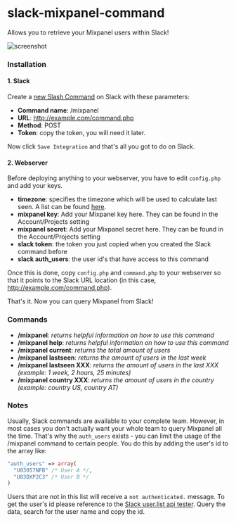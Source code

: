 # slack-mixpanel-command
Allows you to retrieve your Mixpanel users within Slack!

![screenshot](https://cloud.githubusercontent.com/assets/2839279/11114600/29d29f8c-8926-11e5-85d7-6ff26fbd2f86.png)

### Installation

#### 1. Slack
Create a [new Slash Command](https://my.slack.com/services/new/slash-commands) on Slack with these parameters:
- **Command name**: /mixpanel
- **URL**: http://example.com/command.php
- **Method**: POST
- **Token**: copy the token, you will need it later.

Now click `Save Integration` and that's all you got to do on Slack.

#### 2. Webserver
Before deploying anything to your webserver, you have to edit `config.php` and add your keys.

- **timezone**: specifies the timezone which will be used to calculate last seen. A list can be found [here](http://php.net/manual/en/timezones.php).
- **mixpanel key**: Add your Mixpanel key here. They can be found in the Account/Projects setting
- **mixpanel secret**: Add your Mixpanel secret here. They can be found in the Account/Projects setting
- **slack token**: the token you just copied when you created the Slack command before
- **slack auth_users**: the user id's that have access to this command

Once this is done, copy `config.php` and `command.php` to your webserver so that it points to the Slack URL location (in this case, http://example.com/command.php).

That's it. Now you can query Mixpanel from Slack!

### Commands
- **/mixpanel**: *returns helpful information on how to use this command*
- **/mixpanel help**: *returns helpful information on how to use this command*
- **/mixpanel current**: *returns the total amount of users*
- **/mixpanel lastseen**: *returns the amount of users in the last week*
- **/mixpanel lastseen XXX**: *returns the amount of users in the last XXX (example: 1 week, 2 hours, 25 minutes)*
- **/mixpanel country XXX**: *returns the amount of users in the country (example: country US, country AT)*

### Notes
Usually, Slack commands are available to your complete team. 
However, in most cases you don't actually want your whole team to query Mixpanel all the time. 
That's why the `auth_users` exists - you can limit the usage of the /mixpanel command to certain people. 
You do this by adding the user's id to the array like:

```php
"auth_users" => array(
  "U03057NFB" /* User A */,
  "U03DXP2C3" /* User B */
)
```

Users that are not in this list will receive a `not authenticated.` message.
To get the user's id please reference to the [Slack user.list api tester](https://api.slack.com/methods/users.list/test). 
Query the data, search for the user name and copy the id.
